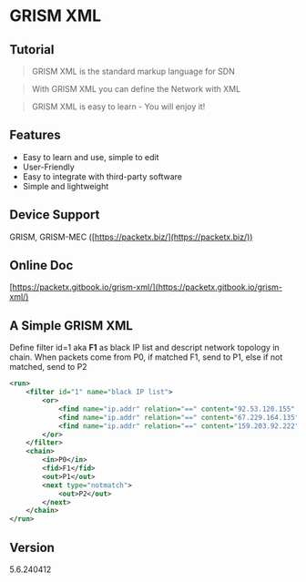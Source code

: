 # GRISM XML

## Tutorial

> GRISM XML is the standard markup language for SDN

> With GRISM XML you can define the Network with XML

> GRISM XML is easy to learn - You will enjoy it!

## Features

* Easy to learn and use, simple to edit
* User-Friendly
* Easy to integrate with third-party software
* Simple and lightweight

## Device Support

GRISM, GRISM-MEC ([https://packetx.biz/](https://packetx.biz/))

## Online Doc

[https://packetx.gitbook.io/grism-xml/](https://packetx.gitbook.io/grism-xml/)

## A Simple GRISM XML

Define filter id=1 aka **F1** as black IP list and descript network topology in chain. When packets come from P0, if matched F1, send to P1, else if not matched, send to P2

```xml
<run>
    <filter id="1" name="black IP list">
        <or>
            <find name="ip.addr" relation="==" content="92.53.120.155" />
            <find name="ip.addr" relation="==" content="67.229.164.135" />
            <find name="ip.addr" relation="==" content="159.203.92.222" />            
        </or>
    </filter>
    <chain>
        <in>P0</in>
        <fid>F1</fid>
        <out>P1</out>
        <next type="notmatch">
            <out>P2</out>
        </next>
    </chain>
</run>
```

## Version

5.6.240412
